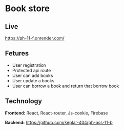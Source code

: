 # Book store

## Live
https://ph-11-f.onrender.com/

## Fetures
* User registration
* Protected api route
* User can  add books
* User  update a books
* User can borrow a book and return that borrow book

## Technology
**Frontend:** React, React-router, Js-cookie, Firebase

**Backend:** https://github.com/keplar-404/ph-ass-11-b
